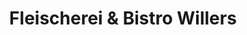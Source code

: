 ---
title: "Fleischerei & Bistro Willers"
url: /bremen/fleischerei-und-bistro-willers/
shop: Metzgerei
---
